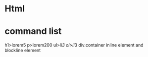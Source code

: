# Html 

# command list 
h1>lorem5
p>lorem200
ul>li*3
ol>li*3
div.container
inline element and blockline element

